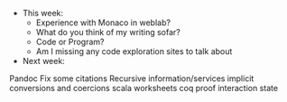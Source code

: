
* This week:
  - Experience with Monaco in weblab?
  - What do you think of my writing sofar?
  - Code or Program?
  - Am I missing any code exploration sites to talk about
* Next week:


Pandoc
Fix some citations
Recursive information/services
implicit conversions and coercions
scala worksheets
coq proof interaction state